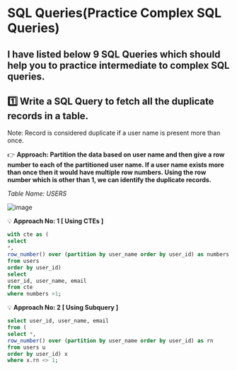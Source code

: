 # SQL Queries(Practice Complex SQL Queries)

## I have listed below 9 SQL Queries which should help you to practice intermediate to complex SQL queries.  

## 1️⃣ Write a SQL Query to fetch all the duplicate records in a table.

Note: Record is considered duplicate if a user name is present more than once.

👉 **Approach: Partition the data based on user name and then give a row number to each of the partitioned user name. If a user name exists more than once then it would have multiple row numbers. Using the row number which is other than 1, we can identify the duplicate records.**

*Table Name: USERS*

![image](https://github.com/user-attachments/assets/7e86d911-a359-47f7-b302-674bd8d446e2)

💡 **Approach No: 1 [ Using CTEs ]**

```sql
with cte as ( 
select 
*,
row_number() over (partition by user_name order by user_id) as numbers 
from users 
order by user_id)
select 
user_id, user_name, email 
from cte 
where numbers >1;
```

💡 **Approach No: 2 [ Using Subquery ]**
```sql
select user_id, user_name, email
from (
select *,
row_number() over (partition by user_name order by user_id) as rn
from users u
order by user_id) x
where x.rn <> 1;
```
